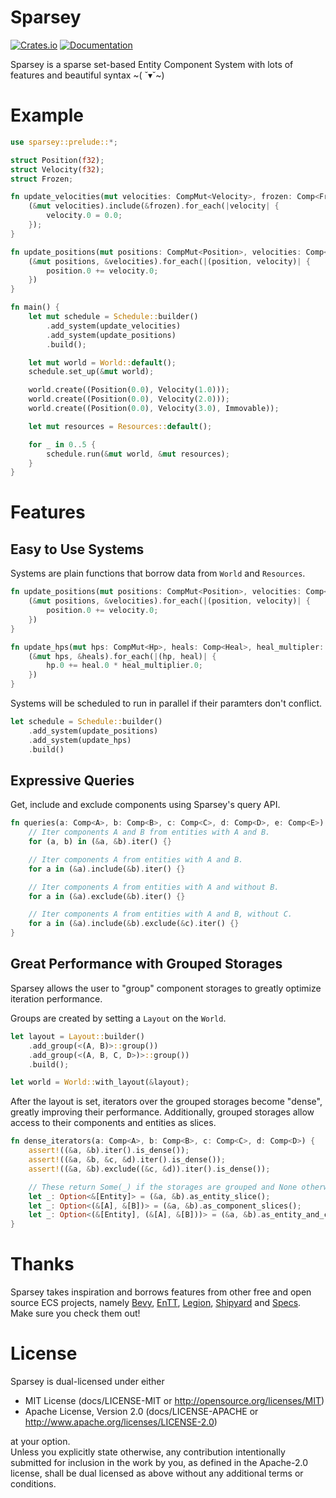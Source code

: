 # Sparsey

[![Crates.io](https://img.shields.io/crates/v/sparsey)](https://crates.io/crates/sparsey)
[![Documentation](https://docs.rs/sparsey/badge.svg)](https://docs.rs/sparsey)

Sparsey is a sparse set-based Entity Component System with lots of features and beautiful syntax ~(
˘▾˘~)

# Example

```rust
use sparsey::prelude::*;

struct Position(f32);
struct Velocity(f32);
struct Frozen;

fn update_velocities(mut velocities: CompMut<Velocity>, frozen: Comp<Frozen>) {
    (&mut velocities).include(&frozen).for_each(|velocity| {
        velocity.0 = 0.0;
    });
}

fn update_positions(mut positions: CompMut<Position>, velocities: Comp<Velocity>) {
    (&mut positions, &velocities).for_each(|(position, velocity)| {
        position.0 += velocity.0;
    })
} 

fn main() {
    let mut schedule = Schedule::builder()
        .add_system(update_velocities)
        .add_system(update_positions)
        .build();

    let mut world = World::default();
    schedule.set_up(&mut world);

    world.create((Position(0.0), Velocity(1.0)));
    world.create((Position(0.0), Velocity(2.0)));
    world.create((Position(0.0), Velocity(3.0), Immovable));

    let mut resources = Resources::default();

    for _ in 0..5 {
        schedule.run(&mut world, &mut resources);
    }
}
```

# Features

## Easy to Use Systems

Systems are plain functions that borrow data from `World` and `Resources`.

```rust
fn update_positions(mut positions: CompMut<Position>, velocities: Comp<Velocity>) {
    (&mut positions, &velocities).for_each(|(position, velocity)| {
        position.0 += velocity.0;
    })
}

fn update_hps(mut hps: CompMut<Hp>, heals: Comp<Heal>, heal_multipler: Res<HealMultiplier>) {
    (&mut hps, &heals).for_each(|(hp, heal)| {
        hp.0 += heal.0 * heal_multiplier.0;
    })
}
```

Systems will be scheduled to run in parallel if their paramters don't conflict.

```rust
let schedule = Schedule::builder()
    .add_system(update_positions)
    .add_system(update_hps)
    .build()
```

## Expressive Queries

Get, include and exclude components using Sparsey's query API.

```rust
fn queries(a: Comp<A>, b: Comp<B>, c: Comp<C>, d: Comp<D>, e: Comp<E>) {
    // Iter components A and B from entities with A and B.
    for (a, b) in (&a, &b).iter() {}

    // Iter components A from entities with A and B.
    for a in (&a).include(&b).iter() {}

    // Iter components A from entities with A and without B.
    for a in (&a).exclude(&b).iter() {}

    // Iter components A from entities with A and B, without C.
    for a in (&a).include(&b).exclude(&c).iter() {}
}
```

## Great Performance with Grouped Storages

Sparsey allows the user to "group" component storages to greatly optimize iteration performance.
<br />

Groups are created by setting a `Layout` on the `World`.

```rust
let layout = Layout::builder()
    .add_group(<(A, B)>::group())
    .add_group(<(A, B, C, D>)>::group())
    .build();

let world = World::with_layout(&layout);
```

After the layout is set, iterators over the grouped storages become "dense", greatly improving their
performance. Additionally, grouped storages allow access to their components and entities as slices.

```rust
fn dense_iterators(a: Comp<A>, b: Comp<B>, c: Comp<C>, d: Comp<D>) {
    assert!((&a, &b).iter().is_dense());
    assert!((&a, &b, &c, &d).iter().is_dense());
    assert!((&a, &b).exclude((&c, &d)).iter().is_dense());

    // These return Some(_) if the storages are grouped and None otherwise.
    let _: Option<&[Entity]> = (&a, &b).as_entity_slice();
    let _: Option<(&[A], &[B])> = (&a, &b).as_component_slices();
    let _: Option<(&[Entity], (&[A], &[B]))> = (&a, &b).as_entity_and_component_slices();
}
```

# Thanks

Sparsey takes inspiration and borrows features from other free and open source ECS projects, namely
[Bevy](https://github.com/bevyengine/bevy), [EnTT](https://github.com/skypjack/entt),
[Legion](https://github.com/amethyst/legion), [Shipyard](https://github.com/leudz/shipyard) and
[Specs](https://github.com/amethyst/specs). Make sure you check them out!

# License

Sparsey is dual-licensed under either

- MIT License (docs/LICENSE-MIT or http://opensource.org/licenses/MIT)
- Apache License, Version 2.0 (docs/LICENSE-APACHE or http://www.apache.org/licenses/LICENSE-2.0)

at your option. <br /> Unless you explicitly state otherwise, any contribution intentionally
submitted for inclusion in the work by you, as defined in the Apache-2.0 license, shall be dual
licensed as above without any additional terms or conditions.
